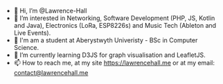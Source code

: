 - 👋 Hi, I’m @Lawrence-Hall
- 👀 I’m interested in Networking, Software Development (PHP, JS, Kotlin and Java), Electronics (LoRa, ESP8226s) and Music Tech (Ableton and Live Events).
- 📖 I'm am a student at Aberystwyth Univeristy - BSc in Computer Science.
- 🌱 I’m currently learning D3JS for graph visualisation and LeafletJS.
- 📫 How to reach me, at my site https://lawrencehall.me or at my email: contact@lawrencehall.me

<!---
Lawrence-Hall/Lawrence-Hall is a ✨ special ✨ repository because its `README.md` (this file) appears on your GitHub profile.
You can click the Preview link to take a look at your changes.
--->
